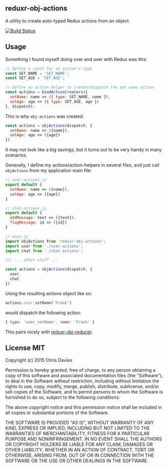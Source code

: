 ## reduxr-obj-actions

A utility to create auto-typed Redux actions from an object.

[![Build Status](https://travis-ci.org/chrisdavies/reduxr-obj-actions.svg?branch=master)](https://travis-ci.org/chrisdavies/reduxr-obj-actions)

## Usage

Something I found myself doing over and over with Redux was this:

```js
// Define a const for an action's type
const SET_NAME = 'SET_NAME';
const SET_AGE = 'SET_AGE';

// Define an action helper to create/dispatch the set name action
const actions = bindActionCreators({
  setName: name => ({ type: SET_NAME, name }),
  setAge: age => ({ type: SET_AGE, age })
}, dispatch);

```

This is why `obj-actions` was created:

```js
const actions = objActions(dispatch, {
  setName: name => ({name}),
  setAge: age => ({age})
})
```

It may not look like a big savings, but it turns out to be very handy in many scenarios.

Generally, I define my actions/action-helpers in several files, and just call `objActions` from my application main file:

```js
// user-actions.js
export default {
  setName: name => ({name}),
  setAge: age => ({age})
}

// chat-actions.js
export default {
  addMessage: text => ({text}),
  flagMessage: id => ({id})
}

// main.js
import objActions from 'reduxr-obj-actions';
import user from './user-actions';
import chat from './chat-actions';

/// ... other stuff ...

const actions = objActions(dispatch, {
  user,
  chat
})

```

Using the resulting actions object like so:

```js
actions.user.setName('Frank')
```

would dispatch the following action:

```js
{ type: 'user_setName', name: 'Frank' }
```

This pairs nicely with [reduxr-obj-reducer](https://github.com/chrisdavies/reduxr-obj-reducer).

## License MIT

Copyright (c) 2015 Chris Davies

Permission is hereby granted, free of charge, to any person obtaining a copy of this software and associated documentation files (the "Software"), to deal in the Software without restriction, including without limitation the rights to use, copy, modify, merge, publish, distribute, sublicense, and/or sell copies of the Software, and to permit persons to whom the Software is furnished to do so, subject to the following conditions:

The above copyright notice and this permission notice shall be included in all copies or substantial portions of the Software.

THE SOFTWARE IS PROVIDED "AS IS", WITHOUT WARRANTY OF ANY KIND, EXPRESS OR IMPLIED, INCLUDING BUT NOT LIMITED TO THE WARRANTIES OF MERCHANTABILITY, FITNESS FOR A PARTICULAR PURPOSE AND NONINFRINGEMENT. IN NO EVENT SHALL THE AUTHORS OR COPYRIGHT HOLDERS BE LIABLE FOR ANY CLAIM, DAMAGES OR OTHER LIABILITY, WHETHER IN AN ACTION OF CONTRACT, TORT OR OTHERWISE, ARISING FROM, OUT OF OR IN CONNECTION WITH THE SOFTWARE OR THE USE OR OTHER DEALINGS IN THE SOFTWARE.
